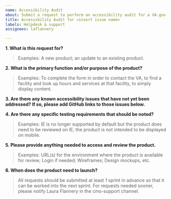 ```yaml
---
name: Accessibility Audit
about: Submit a request to perform an accessibility audit for a VA.gov product.
title: Accessibility Audit for <insert issue name>
labels: Helpdesk & support
assignees: laflannery

---
```


**1. What is this request for?**

> Examples: A new product; an update to an existing product.

**2. What is the primary function and/or purpose of the product?**

> Examples: To complete the form in order to contact the VA, to find a facility and look up hours and services at that facility, to simply display content.

**3. Are there any known accessibility issues that have not yet been addressed? If so, please add GitHub links to those issues below.**
  
**4. Are there any specific testing requirements that should be noted?**

> Examples: IE is no longer supported by default but the product does need to be reviewed on IE; the product is not intended to be displayed on mobile.
  
**5. Please provide anything needed to access and review the product.**
  
> Examples: URL(s) for the environment where the product is available for review; Login if needed; Wireframes; Design mockups, etc.
  
**6. When does the product need to launch?**

> All requests should be submitted at least 1 sprint in advance so that it can be worked into the next sprint.  For requests needed sooner, please notify Laura Flannery in the cms-support channel.
